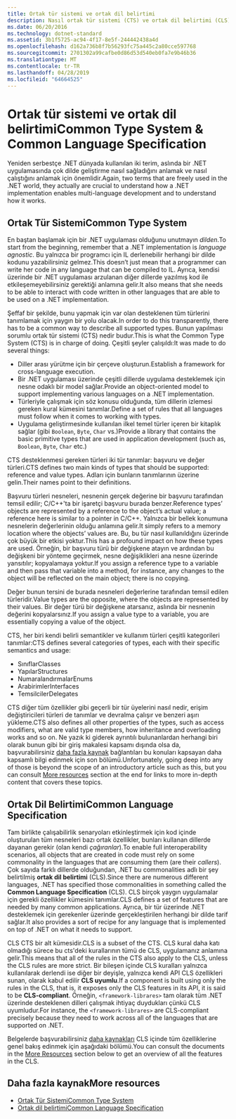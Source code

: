 ```yaml
---
title: Ortak tür sistemi ve ortak dil belirtimi
description: Nasıl ortak tür sistemi (CTS) ve ortak dil belirtimi (CLS), .NET için birden fazla dili desteklemeye mümkün hale öğrenin.
ms.date: 06/20/2016
ms.technology: dotnet-standard
ms.assetid: 3b1f5725-ac94-4f17-8e5f-244442438a4d
ms.openlocfilehash: d162a736b8f7b56293fc75a445c2a80cce597768
ms.sourcegitcommit: 2701302a99cafbe0d86d53d540eb0fa7e9b46b36
ms.translationtype: MT
ms.contentlocale: tr-TR
ms.lasthandoff: 04/28/2019
ms.locfileid: "64664525"
---
```

# <a name="common-type-system--common-language-specification"></a><span data-ttu-id="8a774-103">Ortak tür sistemi ve ortak dil belirtimi</span><span class="sxs-lookup"><span data-stu-id="8a774-103">Common Type System & Common Language Specification</span></span>

<span data-ttu-id="8a774-104">Yeniden serbestçe .NET dünyada kullanılan iki terim, aslında bir .NET uygulamasında çok dilde geliştirme nasıl sağladığını anlamak ve nasıl çalıştığını anlamak için önemlidir.</span><span class="sxs-lookup"><span data-stu-id="8a774-104">Again, two terms that are freely used in the .NET world, they actually are crucial to understand how a .NET implementation enables multi-language development and to understand how it works.</span></span>

## <a name="common-type-system"></a><span data-ttu-id="8a774-105">Ortak Tür Sistemi</span><span class="sxs-lookup"><span data-stu-id="8a774-105">Common Type System</span></span>

<span data-ttu-id="8a774-106">En baştan başlamak için bir .NET uygulaması olduğunu unutmayın _dilden_.</span><span class="sxs-lookup"><span data-stu-id="8a774-106">To start from the beginning, remember that a .NET implementation is _language agnostic_.</span></span> <span data-ttu-id="8a774-107">Bu yalnızca bir programcı için IL derlenebilir herhangi bir dilde kodunu yazabilirsiniz gelmez.</span><span class="sxs-lookup"><span data-stu-id="8a774-107">This doesn’t just mean that a programmer can write her code in any language that can be compiled to IL.</span></span> <span data-ttu-id="8a774-108">Ayrıca, kendisi üzerinde bir .NET uygulaması arzulanan diğer dillerde yazılmış kod ile etkileşemeyebilirsiniz gerektiği anlamına gelir.</span><span class="sxs-lookup"><span data-stu-id="8a774-108">It also means that she needs to be able to interact with code written in other languages that are able to be used on a .NET implementation.</span></span>

<span data-ttu-id="8a774-109">Şeffaf bir şekilde, bunu yapmak için var olan desteklenen tüm türlerini tanımlamak için yaygın bir yolu olacak.</span><span class="sxs-lookup"><span data-stu-id="8a774-109">In order to do this transparently, there has to be a common way to describe all supported types.</span></span> <span data-ttu-id="8a774-110">Bunun yapılması sorumlu ortak tür sistemi (CTS) nedir budur.</span><span class="sxs-lookup"><span data-stu-id="8a774-110">This is what the Common Type System (CTS) is in charge of doing.</span></span> <span data-ttu-id="8a774-111">Çeşitli şeyler çalışıldı:</span><span class="sxs-lookup"><span data-stu-id="8a774-111">It was made to do several things:</span></span>

* <span data-ttu-id="8a774-112">Diller arası yürütme için bir çerçeve oluşturun.</span><span class="sxs-lookup"><span data-stu-id="8a774-112">Establish a framework for cross-language execution.</span></span>
* <span data-ttu-id="8a774-113">Bir .NET uygulaması üzerinde çeşitli dillerde uygulama desteklemek için nesne odaklı bir model sağlar.</span><span class="sxs-lookup"><span data-stu-id="8a774-113">Provide an object-oriented model to support implementing various languages on a .NET implementation.</span></span>
* <span data-ttu-id="8a774-114">Türleriyle çalışmak için söz konusu olduğunda, tüm dillerin izlemesi gereken kural kümesini tanımlar.</span><span class="sxs-lookup"><span data-stu-id="8a774-114">Define a set of rules that all languages must follow when it comes to working with types.</span></span>
* <span data-ttu-id="8a774-115">Uygulama geliştirmesinde kullanılan ilkel temel türler içeren bir kitaplık sağlar (gibi `Boolean`, `Byte`, `Char` vs.)</span><span class="sxs-lookup"><span data-stu-id="8a774-115">Provide a library that contains the basic primitive types that are used in application development (such as, `Boolean`, `Byte`, `Char` etc.)</span></span>

<span data-ttu-id="8a774-116">CTS desteklenmesi gereken türleri iki tür tanımlar: başvuru ve değer türleri.</span><span class="sxs-lookup"><span data-stu-id="8a774-116">CTS defines two main kinds of types that should be supported: reference and value types.</span></span> <span data-ttu-id="8a774-117">Adları için bunların tanımlarının üzerine gelin.</span><span class="sxs-lookup"><span data-stu-id="8a774-117">Their names point to their definitions.</span></span>

<span data-ttu-id="8a774-118">Başvuru türleri nesneleri, nesnenin gerçek değerine bir başvuru tarafından temsil edilir; C/C++'ta bir işaretçi başvuru burada benzer.</span><span class="sxs-lookup"><span data-stu-id="8a774-118">Reference types’ objects are represented by a reference to the object’s actual value; a reference here is similar to a pointer in C/C++.</span></span> <span data-ttu-id="8a774-119">Yalnızca bir bellek konumuna nesnelerin değerlerinin olduğu anlamına gelir.</span><span class="sxs-lookup"><span data-stu-id="8a774-119">It simply refers to a memory location where the objects’ values are.</span></span> <span data-ttu-id="8a774-120">Bu, bu tür nasıl kullanıldığını üzerinde çok büyük bir etkisi yoktur.</span><span class="sxs-lookup"><span data-stu-id="8a774-120">This has a profound impact on how these types are used.</span></span> <span data-ttu-id="8a774-121">Örneğin, bir başvuru türü bir değişkene atayın ve ardından bu değişkeni bir yönteme geçirmek, nesne değişiklikleri ana nesne üzerinde yansıtılır; kopyalamaya yoktur.</span><span class="sxs-lookup"><span data-stu-id="8a774-121">If you assign a reference type to a variable and then pass that variable into a method, for instance, any changes to the object will be reflected on the main object; there is no copying.</span></span>

<span data-ttu-id="8a774-122">Değer bunun tersini de burada nesneleri değerlerine tarafından temsil edilen türleridir.</span><span class="sxs-lookup"><span data-stu-id="8a774-122">Value types are the opposite, where the objects are represented by their values.</span></span> <span data-ttu-id="8a774-123">Bir değer türü bir değişkene atarsanız, aslında bir nesnenin değerini kopyalarsınız.</span><span class="sxs-lookup"><span data-stu-id="8a774-123">If you assign a value type to a variable, you are essentially copying a value of the object.</span></span>

<span data-ttu-id="8a774-124">CTS, her biri kendi belirli semantikler ve kullanım türleri çeşitli kategorileri tanımlar:</span><span class="sxs-lookup"><span data-stu-id="8a774-124">CTS defines several categories of types, each with their specific semantics and usage:</span></span>

* <span data-ttu-id="8a774-125">Sınıflar</span><span class="sxs-lookup"><span data-stu-id="8a774-125">Classes</span></span>
* <span data-ttu-id="8a774-126">Yapılar</span><span class="sxs-lookup"><span data-stu-id="8a774-126">Structures</span></span>
* <span data-ttu-id="8a774-127">Numaralandırmalar</span><span class="sxs-lookup"><span data-stu-id="8a774-127">Enums</span></span>
* <span data-ttu-id="8a774-128">Arabirimler</span><span class="sxs-lookup"><span data-stu-id="8a774-128">Interfaces</span></span>
* <span data-ttu-id="8a774-129">Temsilciler</span><span class="sxs-lookup"><span data-stu-id="8a774-129">Delegates</span></span>

<span data-ttu-id="8a774-130">CTS diğer tüm özellikler gibi geçerli bir tür üyelerini nasıl nedir, erişim değiştiricileri türleri de tanımlar ve devralma çalışır ve benzeri aşırı yükleme.</span><span class="sxs-lookup"><span data-stu-id="8a774-130">CTS also defines all other properties of the types, such as access modifiers, what are valid type members, how inheritance and overloading works and so on.</span></span> <span data-ttu-id="8a774-131">Ne yazık ki giderek ayrıntılı bulunanlardan herhangi biri olarak bunun gibi bir giriş makalesi kapsamı dışında olsa da, başvurabilirsiniz [daha fazla kaynak](#more-resources) bağlantıları bu konuları kapsayan daha kapsamlı bilgi edinmek için son bölümü.</span><span class="sxs-lookup"><span data-stu-id="8a774-131">Unfortunately, going deep into any of those is beyond the scope of an introductory article such as this, but you can consult [More resources](#more-resources) section at the end for links to more in-depth content that covers these topics.</span></span>

## <a name="common-language-specification"></a><span data-ttu-id="8a774-132">Ortak Dil Belirtimi</span><span class="sxs-lookup"><span data-stu-id="8a774-132">Common Language Specification</span></span>

<span data-ttu-id="8a774-133">Tam birlikte çalışabilirlik senaryoları etkinleştirmek için kod içinde oluşturulan tüm nesneleri bazı ortak özellikler, bunları kullanan dillerde dayanan gerekir (olan kendi _çağıranlar_).</span><span class="sxs-lookup"><span data-stu-id="8a774-133">To enable full interoperability scenarios, all objects that are created in code must rely on some commonality in the languages that are consuming them (are their _callers_).</span></span> <span data-ttu-id="8a774-134">Çok sayıda farklı dillerde olduğundan, .NET bu commonalities adlı bir şey belirtilmiş **ortak dil belirtimi** (CLS).</span><span class="sxs-lookup"><span data-stu-id="8a774-134">Since there are numerous different languages, .NET has specified those commonalities in something called the **Common Language Specification** (CLS).</span></span> <span data-ttu-id="8a774-135">CLS birçok yaygın uygulamalar için gerekli özellikler kümesini tanımlar.</span><span class="sxs-lookup"><span data-stu-id="8a774-135">CLS defines a set of features that are needed by many common applications.</span></span> <span data-ttu-id="8a774-136">Ayrıca, bir tür üzerinde .NET desteklemek için gerekenler üzerinde gerçekleştirilen herhangi bir dilde tarif sağlar.</span><span class="sxs-lookup"><span data-stu-id="8a774-136">It also provides a sort of recipe for any language that is implemented on top of .NET on what it needs to support.</span></span>

<span data-ttu-id="8a774-137">CLS CTS bir alt kümesidir.</span><span class="sxs-lookup"><span data-stu-id="8a774-137">CLS is a subset of the CTS.</span></span> <span data-ttu-id="8a774-138">CLS kural daha katı olmadığı sürece bu cts'deki kurallarının tümü de CLS, uygulamanız anlamına gelir.</span><span class="sxs-lookup"><span data-stu-id="8a774-138">This means that all of the rules in the CTS also apply to the CLS, unless the CLS rules are more strict.</span></span> <span data-ttu-id="8a774-139">Bir bileşen içinde CLS kuralları yalnızca kullanılarak derlendi ise diğer bir deyişle, yalnızca kendi API CLS özellikleri sunan, olarak kabul edilir **CLS uyumlu**.</span><span class="sxs-lookup"><span data-stu-id="8a774-139">If a component is built using only the rules in the CLS, that is, it exposes only the CLS features in its API, it is said to be **CLS-compliant**.</span></span> <span data-ttu-id="8a774-140">Örneğin, `<framework-librares>` tam olarak tüm .NET üzerinde desteklenen dilleri çalışmak ihtiyaç duydukları çünkü CLS uyumludur.</span><span class="sxs-lookup"><span data-stu-id="8a774-140">For instance, the `<framework-librares>` are CLS-compliant precisely because they need to work across all of the languages that are supported on .NET.</span></span>

<span data-ttu-id="8a774-141">Belgelerde başvurabilirsiniz [daha kaynakları](#more-resources) CLS içinde tüm özelliklerine genel bakış edinmek için aşağıdaki bölümü.</span><span class="sxs-lookup"><span data-stu-id="8a774-141">You can consult the documents in the [More Resources](#more-resources) section below to get an overview of all the features in the CLS.</span></span>

## <a name="more-resources"></a><span data-ttu-id="8a774-142">Daha fazla kaynak</span><span class="sxs-lookup"><span data-stu-id="8a774-142">More resources</span></span>

* [<span data-ttu-id="8a774-143">Ortak Tür Sistemi</span><span class="sxs-lookup"><span data-stu-id="8a774-143">Common Type System</span></span>](./base-types/common-type-system.md)
* [<span data-ttu-id="8a774-144">Ortak dil belirtimi</span><span class="sxs-lookup"><span data-stu-id="8a774-144">Common Language Specification</span></span>](language-independence-and-language-independent-components.md)
